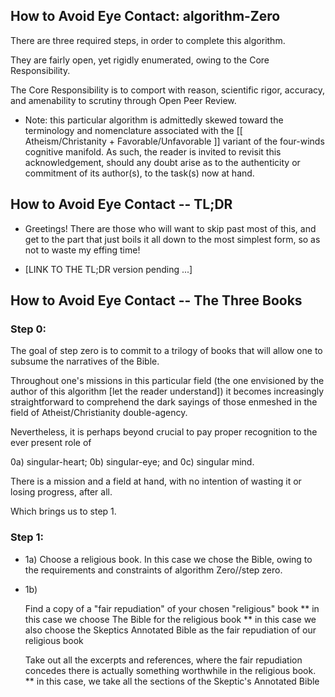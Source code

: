 ## How to Avoid Eye Contact: algorithm-Zero

There are three required steps, in order to complete this algorithm. 

They are fairly open, yet rigidly enumerated, owing to the Core Responsibility.

The Core Responsibility is to comport with reason, scientific rigor, accuracy, and amenability to scrutiny through Open Peer Review.

* Note: this particular algorithm is admittedly skewed toward the terminology and nomenclature associated with the [[ Atheism/Christanity + Favorable/Unfavorable ]] variant of the four-winds cognitive manifold. As such, the reader is invited to revisit this acknowledgement, should any doubt arise as to the authenticity or commitment of its author(s), to the task(s) now at hand.


## How to Avoid Eye Contact -- TL;DR

* Greetings! There are those who will want to skip past most of this, and get to the part that just boils it all down to the most simplest form, so as not to waste my effing time!

* [LINK TO THE TL;DR version pending ...]

## How to Avoid Eye Contact -- The Three Books

### Step 0:

The goal of step zero is to commit to a trilogy of books that will allow one to subsume the narratives of the Bible. 

Throughout one's missions in this particular field (the one envisioned by the author of this algorithm [let the reader understand]) it becomes increasingly straightforward to comprehend the dark sayings of those enmeshed in the field of Atheist/Christianity double-agency.

Nevertheless, it is perhaps beyond crucial to pay proper recognition to the ever present role of 

0a) singular-heart; 
0b) singular-eye; and 
0c) singular mind. 

There is a mission and a field at hand, with no intention of wasting it or losing progress, after all.

Which brings us to step 1.

### Step 1:



* 1a) 
   Choose a religious book. In this case we chose the Bible, owing to the requirements and constraints of algorithm Zero//step zero.
   
* 1b) 

   Find a copy of a "fair repudiation" of your chosen "religious" book
   ** in this case we choose The Bible for the religious book
   ** in this case we also choose the Skeptics Annotated Bible as the fair repudiation of our religious book


    Take out all the excerpts and references, where the fair repudiation concedes there is actually something worthwhile in the religious book.
   ** in this case, we take all the sections of the Skeptic's Annotated Bible 
